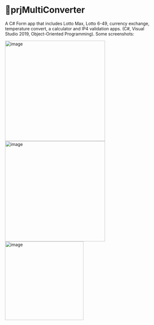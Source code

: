 # 💫prjMultiConverter
A C# Form app that includes Lotto Max, Lotto 6-49, currency exchange, temperature convert, a calculator and IP4 validation apps. (C#, Visual Studio 2019, Object-Oriented Programming).
Some screenshots:

<img width="329" alt="image" src="https://github.com/ndhnhan82/prjMultiConverter/assets/112558244/e7302be5-d064-4706-a020-87cf0a69bb08"> <br>
<img width="329" alt="image" src="https://github.com/ndhnhan82/prjMultiConverter/assets/112558244/8038d167-5574-4724-92fe-3afa62628519"> <br>
<img width="258" alt="image" src="https://github.com/ndhnhan82/prjMultiConverter/assets/112558244/2240de32-2026-4b48-a480-bf2cc8407ddb"> 

